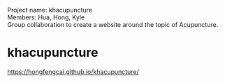Project name: khacupuncture<br>
Members: Hua, Hong, Kyle<br>
Group collaboration to create a website around the topic of Acupuncture.
# khacupuncture
 https://hongfengcai.github.io/khacupuncture/
